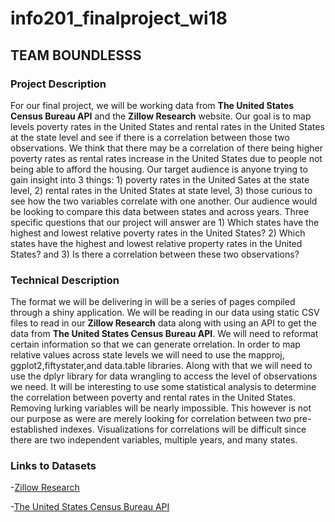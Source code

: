 # info201_finalproject_wi18

## TEAM BOUNDLESSS

### Project Description

For our final project, we will be working data from **The United States Census Bureau API** and the **Zillow Research** website. Our goal is to map levels poverty rates in the United States and rental rates in the United States at the state level and see if there is a correlation between those two observations. We think that there may be a correlation of there being higher poverty rates as rental rates increase in the United States due to people not being able to afford the housing. Our target audience is anyone trying to gain insight into 3 things: 1) poverty rates in the United Sates at the state level, 2) rental rates in the United States at state level, 3) those curious to see how the two variables correlate with one another. Our audience would be looking to compare this data between states and across years. Three specific questions that our project will answer are 1) Which states have the highest and lowest relative poverty rates in the United States? 2) Which states have the highest and lowest relative property rates in the United States? and 3) Is there a correlation between these two observations?

### Technical Description 

The format we will be delivering in will be a series of pages compiled through a shiny application. We will be reading in our data using static CSV files to read in our **Zillow Research** data along with using an API to get the data from **The United States Census Bureau API**. We will need to reformat certain information so that we can generate orrelation. In order to map relative values across state levels we will need to use the mapproj, ggplot2,fiftystater,and data.table libraries. Along with that we will need to use the dplyr library for data wrangling to access the level of observations we need. It will be interesting to use some statistical analysis to determine the correlation between poverty and rental rates in the United States. Removing lurking variables will be nearly impossible. This however is not our purpose as were are merely looking for correlation between two pre-established indexes. Visualizations for correlations will be difficult since there are two independent variables, multiple years, and many states.

### Links to Datasets

-[Zillow Research](https://www.zillow.com/research/data/)

-[The United States Census Bureau API](https://www.census.gov/data/developers/data-sets/Poverty-Statistics.html)